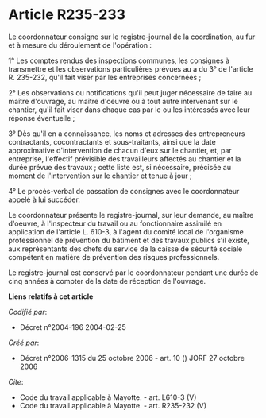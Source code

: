 # Article R235-233

Le coordonnateur consigne sur le registre-journal de la coordination, au fur et à mesure du déroulement de l'opération : 

1° Les comptes rendus des inspections communes, les consignes à transmettre et les observations particulières prévues au a du
3° de l'article R. 235-232, qu'il fait viser par les entreprises concernées ; 

2° Les observations ou notifications qu'il peut juger nécessaire de faire au maître d'ouvrage, au maître d'oeuvre ou à tout
autre intervenant sur le chantier, qu'il fait viser dans chaque cas par le ou les intéressés avec leur réponse éventuelle ; 

3° Dès qu'il en a connaissance, les noms et adresses des entrepreneurs contractants, cocontractants et sous-traitants, ainsi
que la date approximative d'intervention de chacun d'eux sur le chantier, et, par entreprise, l'effectif prévisible des
travailleurs affectés au chantier et la durée prévue des travaux ; cette liste est, si nécessaire, précisée au moment de
l'intervention sur le chantier et tenue à jour ; 

4° Le procès-verbal de passation de consignes avec le coordonnateur appelé à lui succéder. 

Le coordonnateur présente le registre-journal, sur leur demande, au maître d'oeuvre, à l'inspecteur du travail ou au
fonctionnaire assimilé en application de l'article L. 610-3, à l'agent du comité local de l'organisme professionnel de
prévention du bâtiment et des travaux publics s'il existe, aux représentants des chefs du service de la caisse de sécurité
sociale compétent en matière de prévention des risques professionnels. 

Le registre-journal est conservé par le coordonnateur pendant une durée de cinq années à compter de la date de réception de
l'ouvrage.

**Liens relatifs à cet article**

_Codifié par_:

  - Décret n°2004-196 2004-02-25

_Créé par_:

  - Décret n°2006-1315 du 25 octobre 2006 - art. 10 () JORF 27 octobre 2006

_Cite_:

  - Code du travail applicable à Mayotte. - art. L610-3 (V)
  - Code du travail applicable à Mayotte. - art. R235-232 (V)
